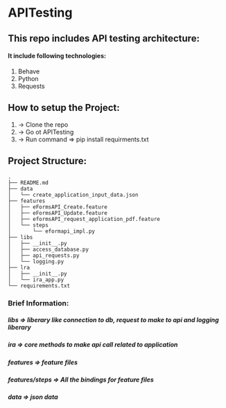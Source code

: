 # APITesting

## This repo includes API testing architecture:
#### It include following technologies:
1. Behave
2. Python
3. Requests

## How to setup the Project:
1. -> Clone the repo
2. -> Go ot APITesting
3. -> Run command => pip install requirments.txt

## Project Structure:
```
.
├── README.md
├── data
│   └── create_application_input_data.json
├── features
│   ├── eFormsAPI_Create.feature
│   ├── eFormsAPI_Update.feature
│   ├── eformsAPI_request_application_pdf.feature
│   └── steps
│       └── eformapi_impl.py
├── libs
│   ├── __init__.py
│   ├── access_database.py
│   ├── api_requests.py
│   └── logging.py
├── lra
│   ├── __init__.py
│   └── ira_app.py
└── requirements.txt
```
### Brief Information:
##### libs => liberary like connection to db, request to make to api and logging liberary
##### ira => core methods to make api call related to application
##### features => feature files
##### features/steps => All the bindings for feature files
##### data => json data
